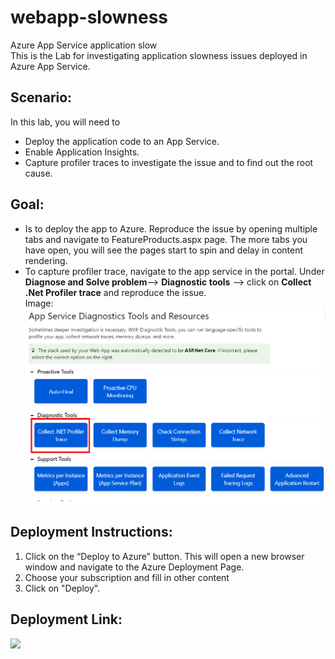 # webapp-slowness
Azure App Service application slow <br>
This is the Lab for investigating application slowness issues deployed in Azure App Service. 

## Scenario:
In this lab, you will need to 
- Deploy the application code to an App Service. 
- Enable Application Insights.
- Capture profiler traces to investigate the issue and to find out the root cause. 

## Goal:
-	Is to deploy the app to Azure. Reproduce the issue by opening multiple tabs and navigate to FeatureProducts.aspx page. The more tabs you have open, you will see the pages start to spin and delay in content rendering. 
-	To capture profiler trace, navigate to the app service in the portal. Under **Diagnose and Solve problem**--> **Diagnostic tools** --> click on **Collect .Net Profiler trace** and reproduce the issue.<br>
Image:
![](https://github.com/4lowtherabbit/Labwebappslow/blob/master/imag.png)

## Deployment Instructions:
1.	Click on the “Deploy to Azure” button. 
   This will open a new browser window and navigate to the Azure Deployment Page. <br>
2.	Choose your subscription and fill in other content <br>
3.	Click on "Deploy". <br>

## Deployment Link:
<a href="https://deploy.azure.com?repository=https://github.com/4lowtherabbit/Labwebappslow" target="_blank">
    <img src="https://azurecomcdn.azureedge.net/mediahandler/acomblog/media/Default/blog/deploybutton.png"/>
</a> 
